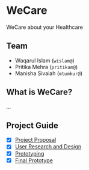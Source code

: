 # WeCare
WeCare about your Healthcare

## Team
* Waqarul Islam (`wislam@`)
* Pritika Mehra (`pritikam@`)
* Manisha Sivaiah (`mtumkur@`)

## What is WeCare?
...

## Project Guide
- [x] [Project Proposal](deliverables/ProjectProposal.pdf)
- [x] [User Research and Design](deliverables/UserResearch_Design.pdf)
- [x] [Prototyping](deliverables/Prototyping.pdf)
- [x] [Final Prototype](deliverables/FinalPrototype.pdf)
